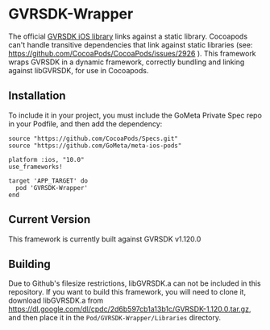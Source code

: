 # GVRSDK-Wrapper

The official [GVRSDK iOS library](https://github.com/googlevr/gvr-ios-sdk) links against a static library. Cocoapods can't handle transitive dependencies that link against static libraries (see: https://github.com/CocoaPods/CocoaPods/issues/2926 ). This framework wraps GVRSDK in a dynamic framework, correctly bundling and linking against libGVRSDK, for use in Cocoapods.

## Installation

To include it in your project, you must include the GoMeta Private Spec repo in your Podfile, and then add the dependency:

```
source "https://github.com/CocoaPods/Specs.git"
source "https://github.com/GoMeta/meta-ios-pods"

platform :ios, "10.0"
use_frameworks!

target 'APP_TARGET' do
  pod 'GVRSDK-Wrapper'
end
```

## Current Version

This framework is currently built against GVRSDK v1.120.0

## Building

Due to Github's filesize restrictions, libGVRSDK.a can not be included in this repository. If you want to build this framework, you will need to clone it, download libGVRSDK.a from https://dl.google.com/dl/cpdc/2d6b597cb1a13b1c/GVRSDK-1.120.0.tar.gz, and then place it in the `Pod/GVRSDK-Wrapper/Libraries` directory.